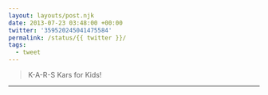 ```yaml
---
layout: layouts/post.njk
date: 2013-07-23 03:48:00 +00:00
twitter: '359520245041475584'
permalink: /status/{{ twitter }}/
tags: 
  - tweet
---
```


> K-A-R-S Kars for Kids!

---
